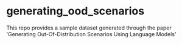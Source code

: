 # generating_ood_scenarios
This repo provides a sample dataset generated through the paper 'Generating Out-Of-Distribution Scenarios Using Language Models'
